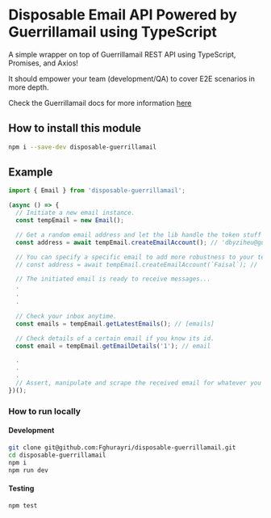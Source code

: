 # Disposable Email API Powered by Guerrillamail using TypeScript

A simple wrapper on top of Guerrillamail REST API using TypeScript, Promises, and Axios!

It should empower your team (development/QA) to cover E2E scenarios in more depth.

Check the Guerrillamail docs for more information [here](https://www.guerrillamail.com/GuerrillaMailAPI.html)

## How to install this module

```sh
npm i --save-dev disposable-guerrillamail
```

## Example

```js
import { Email } from 'disposable-guerrillamail';

(async () => {
  // Initiate a new email instance.
  const tempEmail = new Email();

  // Get a random email address and let the lib handle the token stuff for you.
  const address = await tempEmail.createEmailAccount(); // 'dbyziheu@guerrillamailblock.com'

  // You can specify a specific email to add more robustness to your tests!
  // const address = await tempEmail.createEmailAccount(`Faisal`); // 'Faisal@guerrillamailblock.com'

  // The initiated email is ready to receive messages...
  .
  .
  .

  // Check your inbox anytime.
  const emails = tempEmail.getLatestEmails(); // [emails]

  // Check details of a certain email if you know its id.
  const email = tempEmail.getEmailDetails('1'); // email

  .
  .
  .
  // Assert, manipulate and scrape the received email for whatever you need!
})();
```

### How to run locally

#### Development

```sh
git clone git@github.com:Fghurayri/disposable-guerrillamail.git
cd disposable-guerrillamail
npm i
npm run dev
```

#### Testing

```sh
npm test
```

